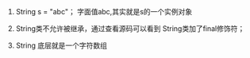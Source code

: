 
1. String s = "abc"； 字面值abc,其实就是s的一个实例对象


2. String类不允许被继承，通过查看源码可以看到 String类加了final修饰符；


3. String 底层就是一个字符数组

